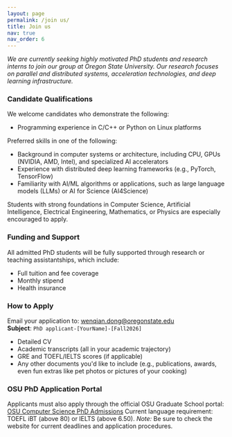 ```yaml
---
layout: page
permalink: /join us/
title: Join us
nav: true
nav_order: 6
---
```


*We are currently seeking highly motivated PhD students and research interns to join our group at Oregon State University. Our research focuses on parallel and distributed systems, acceleration technologies, and deep learning infrastructure.*

### Candidate Qualifications

We welcome candidates who demonstrate the following:

<ul>
  <li>Programming experience in C/C++ or Python on Linux platforms</li>
</ul>

Preferred skills in one of the following:

<ul>
  <li>Background in computer systems or architecture, including CPU, GPUs (NVIDIA, AMD, Intel), and specialized AI accelerators</li>
  <li>Experience with distributed deep learning frameworks (e.g., PyTorch, TensorFlow)</li>
  <li>Familiarity with AI/ML algorithms or applications, such as large language models (LLMs) or AI for Science (AI4Science)</li>
</ul>

Students with strong foundations in Computer Science, Artificial Intelligence, Electrical Engineering, Mathematics, or Physics are especially encouraged to apply.

### Funding and Support

All admitted PhD students will be fully supported through research or teaching assistantships, which include:

<ul>
  <li>Full tuition and fee coverage</li>
  <li>Monthly stipend</li>
  <li>Health insurance</li>
</ul>

### How to Apply

Email your application to: [wenqian.dong@oregonstate.edu](mailto:wenqian.dong@oregonstate.edu)  
**Subject**: `PhD applicant-[YourName]-[Fall2026]`

<ul>
  <li>Detailed CV</li>
  <li>Academic transcripts (all in your academic trajectory)</li>
  <li>GRE and TOEFL/IELTS scores (if applicable)</li>
  <li>Any other documents you'd like to include (e.g., publications, awards, even fun extras like pet photos or pictures of your cooking)</li>
</ul>

### OSU PhD Application Portal

Applicants must also apply through the official OSU Graduate School portal: [OSU Computer Science PhD Admissions](https://graduate.oregonstate.edu/programs/3070/computer-science-phd-meng-ms-minor#process)
Current language requirement: TOEFL iBT (above 80) or IELTS (above 6.50).
*Note:* Be sure to check the website for current deadlines and application procedures.
